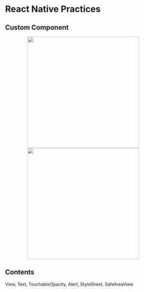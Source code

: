 # React Native Practices
## Custom Component

<p align="center">
  <img src="https://user-images.githubusercontent.com/36673014/209641849-a33d87ce-a404-4d51-a510-e1614c587ba8.png"  width="360"/>
  <img src="https://user-images.githubusercontent.com/36673014/209642298-e3bc6cb0-2c4e-44bd-86f9-198bdedf81d9.png"  width="360"/>
</p>

## Contents
 View, Text, TouchableOpacity, Alert, StyleSheet, SafeAreaView

